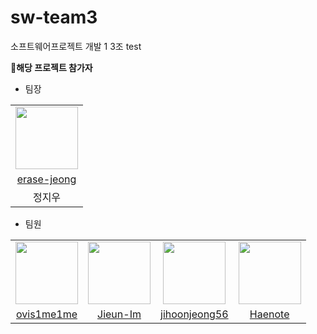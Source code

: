 # sw-team3
소프트웨어프로젝트 개발 1 3조 
test

**🧩해당 프로젝트 참가자**

- 팀장
<table>
  <tr>
    <td align="center"><a href="https://github.com/erase-jeong"><img src="https://avatars.githubusercontent.com/u/98355440?v=4" width="100px;" alt=""/>
  </tr>
    <tr>
    <td align="center"><a href="https://github.com/erase-jeong" title="Code">erase-jeong</a></td>
  </tr>
  <tr>
    <td align="center">정지우</td>
  </tr>
</table>
      
- 팀원
<table>
  <tr>
    <td align="center"><a href="https://github.com/ovis1me1me"><img src="https://avatars.githubusercontent.com/u/98355440?v=4" width="100px;" alt=""/>
    <td align="center"><a href="https://github.com/Jieun-Im"><img src="https://avatars.githubusercontent.com/u/101817171?v=4" width="100px;" alt=""/>
    <td align="center"><a href="https://github.com/jihoonjeong56"><img src="https://avatars.githubusercontent.com/u/44316764?v=4" width="100px;" alt=""/>
    <td align="center"><a href="https://github.com/Haenote"><img src="https://avatars.githubusercontent.com/u/49576104?v=4" width="100px;" alt=""/>
  </tr>
    <tr>
    <td align="center"><a href="https://github.com/ovis1me1me" title="Code">ovis1me1me</a></td>
    <td align="center"><a href="https://github.com/Jieun-Im" title="Code">Jieun-Im</a></td>
    <td align="center"><a href="https://github.com/jihoonjeong56" title="Code">jihoonjeong56</a></td>
    <td align="center"><a href="https://github.com/Haenote" title="Code">Haenote</a></td>
  </tr>
</table>
